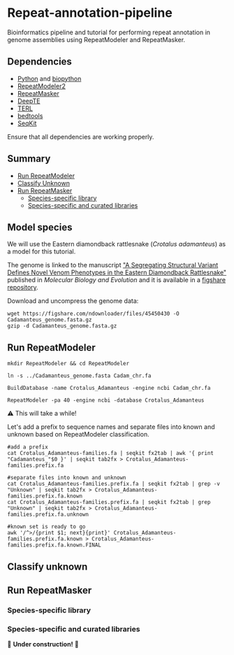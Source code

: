 # Repeat-annotation-pipeline
Bioinformatics pipeline and tutorial for performing repeat annotation in genome assemblies using RepeatModeler and RepeatMasker.

## Dependencies
 - [Python](https://www.python.org/) and [biopython](https://biopython.org/)
 - [RepeatModeler2](https://github.com/Dfam-consortium/RepeatModeler)
 - [RepeatMasker](https://github.com/Dfam-consortium/RepeatMasker)
 - [DeepTE](https://github.com/LiLabAtVT/DeepTE)
 - [TERL](https://github.com/muriloHoracio/TERL)
 - [bedtools](https://github.com/arq5x/bedtools2)
 - [SeqKit](https://github.com/shenwei356/seqkit)

Ensure that all dependencies are working properly.

## Summary
 - [Run RepeatModeler](#run-repeatmodeler)
 - [Classify Unknown](#classify-unknown)
 - [Run RepeatMasker](#run-repeatmasker)
	- [Species-specific library](#species-specific-library)
 	- [Species-specific and curated libraries](#species-specific-and-curated-libraries)

## Model species
We will use the Eastern diamondback rattlesnake (*Crotalus adamanteus*) as a model for this tutorial.

The genome is linked to the manuscript ["A Segregating Structural Variant Defines Novel Venom Phenotypes in the Eastern Diamondback Rattlesnake"]() published in *Molecular Biology and Evolution* and it is available in a [figshare repository](https://figshare.com/projects/Eastern_diamondback_rattlesnake_Crotalus_adamanteus_-_haplotype-resolved_genome_assembly/200614).

Download and uncompress the genome data:
```
wget https://figshare.com/ndownloader/files/45450430 -O Cadamanteus_genome.fasta.gz
gzip -d Cadamanteus_genome.fasta.gz
```

##  Run RepeatModeler

```
mkdir RepeatModeler && cd RepeatModeler

ln -s ../Cadamanteus_genome.fasta Cadam_chr.fa

BuildDatabase -name Crotalus_Adamanteus -engine ncbi Cadam_chr.fa

RepeatModeler -pa 40 -engine ncbi -database Crotalus_Adamanteus
```

:warning: This will take a while!

Let's add a prefix to sequence names and separate files into known and unknown based on RepeatModeler classification.

```
#add a prefix
cat Crotalus_Adamanteus-families.fa | seqkit fx2tab | awk '{ print "Cadamanteus_"$0 }' | seqkit tab2fx > Crotalus_Adamanteus-families.prefix.fa

#separate files into known and unknown
cat Crotalus_Adamanteus-families.prefix.fa | seqkit fx2tab | grep -v "Unknown" | seqkit tab2fx > Crotalus_Adamanteus-families.prefix.fa.known
cat Crotalus_Adamanteus-families.prefix.fa | seqkit fx2tab | grep "Unknown" | seqkit tab2fx > Crotalus_Adamanteus-families.prefix.fa.unknown

#known set is ready to go
awk '/^>/{print $1; next}{print}' Crotalus_Adamanteus-families.prefix.fa.known > Crotalus_Adamanteus-families.prefix.fa.known.FINAL
```

##  Classify unknown

##  Run RepeatMasker

### Species-specific library

### Species-specific and curated libraries

:construction:	**Under construction!** :construction:	

<!--

#Run RepeatModeler

mkdir RepeatModeler && cd RepeatModeler

ln -s ../Cadam_primary_chromosomes.fasta Cadam_chr.fa

BuildDatabase -name Crotalus_Adamanteus -engine ncbi Cadam_chr.fa

RepeatModeler -pa 40 -engine ncbi -database Crotalus_Adamanteus

cat Crotalus_Adamanteus-families.fa | seqkit fx2tab | awk '{ print "Cadamanteus_"$0 }' | seqkit tab2fx >Crotalus_Adamanteus-families.prefix.fa

#separate files into known and Unknown
cat Crotalus_Adamanteus-families.prefix.fa | seqkit fx2tab | grep -v "Unknown" | seqkit tab2fx > Crotalus_Adamanteus-families.prefix.fa.known
cat Crotalus_Adamanteus-families.prefix.fa | seqkit fx2tab | grep "Unknown" | seqkit tab2fx > Crotalus_Adamanteus-families.prefix.fa.unknown


awk '/^>/{print $1; next}{print}' Crotalus_Adamanteus-families.prefix.fa.known > Crotalus_Adamanteus-families.prefix.fa.known.FINAL


 #conda activate deepTE
python /home/pgn22a/programs/DeepTE/DeepTE.py -d deepTE_out -o deepTE_out -i Crotalus_Adamanteus-families.prefix.fa.unknown -sp M -m_dir /home/pgn22a/programs/DeepTE/models/Metazoans_model/
python ~/programs/DeepTE/CleanDeepTEheader.py deepTE_out/opt_DeepTE.fasta Crotalus_Adamanteus-families.prefix.fa.unknown.DeepTE

python /home/pgn22a/programs/TERL/terl_test.py -m /home/pgn22a/programs/TERL/Models/DS3/ -f Crotalus_Adamanteus-families.prefix.fa.unknown.DeepTE

mv TERL* Crotalus_Adamanteus-families.prefix.fa.unknown.DeepTE.TERL

python /home/pgn22a/programs/TERL/FilterTERL.py Crotalus_Adamanteus-families.prefix.fa.unknown.DeepTE.TERL Crotalus_Adamanteus-families.prefix.fa.unknown.DeepTE Crotalus_Adamanteus-families.prefix.fa.unknown.FINAL

#generate the RM2_CuratedSnakes

cat Crotalus_Adamanteus-families.prefix.fa.known.FINAL Crotalus_Adamanteus-families.prefix.fa.unknown.FINAL ~/programs/TElibs/BovB_CR1_TElib.fasta ~/programs/TElibs/Boa_Snakes_Known_TElib_CLEAN.fasta > Cadam_RM2Curated_TElib.fasta

#run RepeatMasker with the RM2Curated_TElib

RepeatMasker -pa 20 -gff -s -a -inv -no_is -norna -xsmall -nolow -div 40 -lib Cadam_RM2Curated_TElib.fasta -cutoff 225 Cadam_chr.fa
export PERL5LIB=/home/pgn22a/miniconda3/envs/EDTA/share/RepeatMasker/
calcDivergenceFromAlign.pl -s Cadam_chr.fa.align.divsum Cadam_chr.fa.align
tail -n 72 Cadam_chr.fa.align.divsum > Cadam_chr.fa.Kimura.distance

python ~/programs/TElibs/AdjustingGFF_RM.py Cadam_chr.fa.out.gff Cadam_RM2Curated_TElib.fasta Cadam_chr.fa.out.adjusted.gff


#running the seriated pipeline (simple+snakes+known+unknown)

mkdir RL_FINAL && cd RL_FINAL

#ln -s ../Cadam_primary_chromosomes.fasta Cadam_chr.fa

mkdir 01_simple_out 02_snakes_out 03_known_out 04_unknown_out

#round 1: annotate/mask simple repeats
RepeatMasker -pa 20 -a -e ncbi -dir 01_simple_out -noint -xsmall Cadam_chr.fa

 #adjust names of outputs

#round 2: annotate/mask using a curated lib and the output from round 1
RepeatMasker -pa 20 -a -e ncbi -dir 02_snakes_out -nolow -lib ~/programs/TElibs/Snakes_Curated_TElib.fasta 01_simple_out/Cadam_chr.simple_mask.masked.fasta

  #nohup ProcessRepeats -xsmall -nolow -gff -a -species tetrapoda Cadam_chr.snakes_mask.cat.gz &
  #bedtools maskfasta -soft -fi ../01_simple_out/Cadam_chr.simple_mask.masked.fasta -bed Cadam_chr.snakes_mask.out.gff -fo Cadam_chr.snakes_mask.masked.fasta

#round 3: annotate/mask known RM2 elements sourced from species-specific de novo repeat library using output from 2nd round of RepeatMasker
RepeatMasker -pa 20 -a -e ncbi -dir 03_known_out -nolow -lib Crotalus_Adamanteus-families.prefix.fa.known.FINAL 02_snakes_out/Cadam_chr.snakes_mask.masked.fasta

#round 4 - annotate/mask unkoen RM2 (classified using DeepTE and TERL) using the output from round 3
RepeatMasker -pa 20 -a -e ncbi -dir 04_unknown_out -nolow -lib Crotalus_Adamanteus-families.prefix.fa.unknown.FINAL 03_known_out/Cadam_chr.known_mask.masked.fasta

#round 5: merge round 1, 2, 3, and 4 annotations

mkdir -p 05_full_out

cat 01_simple_out/Cadam_chr.simple_mask.cat.gz \
02_snakes_out/Cadam_chr.snakes_mask.cat.gz \
03_known_out/Cadam_chr.known_mask.cat.gz \
04_unknown_out/Cadam_chr.unknown_mask.cat.gz \
> 05_full_out/Cadam_chr.full_mask.cat.gz


# resummarize repeat compositions from combined analysis of all RepeatMasker rounds
cd 05_full_out/
ProcessRepeats -gff -a -species tetrapoda Cadam_chr.full_mask.cat.gz

export PERL5LIB=/home/pgn22a/miniconda3/envs/EDTA/share/RepeatMasker/
calcDivergenceFromAlign.pl -s Cadam_chr.full_mask.align.divsum Cadam_chr.full_mask.align
tail -n 72 Cadam_chr.full_mask.align.divsum > Cadam_chr.full_mask.Kimura.distance

python ~/programs/TElibs/AdjustingGFF_RM.py Cadam_chr.full_mask.out.gff ../../RepeatModeler/Cadam_RM2Curated_TElib.fasta Cadam_chr.full_mask.out.adjusted.gff

#soft mask the genome

bedtools maskfasta -soft -fi ../../Cadam_primary_chromosomes.fasta -bed Cadam_chr.full_mask.out.adjusted.gff -fo Cadam_primary_chromosomes.soft.masked.fasta


-->
